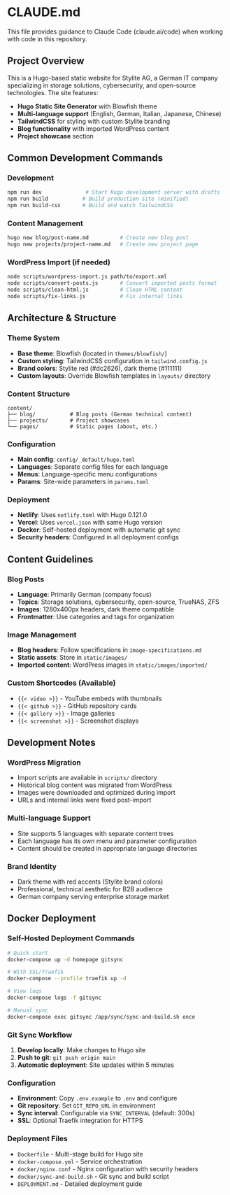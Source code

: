 # CLAUDE.md

This file provides guidance to Claude Code (claude.ai/code) when working with code in this repository.

## Project Overview

This is a Hugo-based static website for Stylite AG, a German IT company specializing in storage solutions, cybersecurity, and open-source technologies. The site features:

- **Hugo Static Site Generator** with Blowfish theme
- **Multi-language support** (English, German, Italian, Japanese, Chinese)
- **TailwindCSS** for styling with custom Stylite branding
- **Blog functionality** with imported WordPress content
- **Project showcase** section

## Common Development Commands

### Development
```bash
npm run dev              # Start Hugo development server with drafts
npm run build           # Build production site (minified)
npm run build-css       # Build and watch TailwindCSS
```

### Content Management
```bash
hugo new blog/post-name.md          # Create new blog post
hugo new projects/project-name.md   # Create new project page
```

### WordPress Import (if needed)
```bash
node scripts/wordpress-import.js path/to/export.xml
node scripts/convert-posts.js       # Convert imported posts format
node scripts/clean-html.js          # Clean HTML content
node scripts/fix-links.js           # Fix internal links
```

## Architecture & Structure

### Theme System
- **Base theme**: Blowfish (located in `themes/blowfish/`)
- **Custom styling**: TailwindCSS configuration in `tailwind.config.js`
- **Brand colors**: Stylite red (#dc2626), dark theme (#111111)
- **Custom layouts**: Override Blowfish templates in `layouts/` directory

### Content Structure
```
content/
├── blog/           # Blog posts (German technical content)
├── projects/       # Project showcases
└── pages/          # Static pages (about, etc.)
```

### Configuration
- **Main config**: `config/_default/hugo.toml`
- **Languages**: Separate config files for each language
- **Menus**: Language-specific menu configurations
- **Params**: Site-wide parameters in `params.toml`

### Deployment
- **Netlify**: Uses `netlify.toml` with Hugo 0.121.0
- **Vercel**: Uses `vercel.json` with same Hugo version
- **Docker**: Self-hosted deployment with automatic git sync
- **Security headers**: Configured in all deployment configs

## Content Guidelines

### Blog Posts
- **Language**: Primarily German (company focus)
- **Topics**: Storage solutions, cybersecurity, open-source, TrueNAS, ZFS
- **Images**: 1280x400px headers, dark theme compatible
- **Frontmatter**: Use categories and tags for organization

### Image Management
- **Blog headers**: Follow specifications in `image-specifications.md`
- **Static assets**: Store in `static/images/`
- **Imported content**: WordPress images in `static/images/imported/`

### Custom Shortcodes (Available)
- `{{< video >}}` - YouTube embeds with thumbnails
- `{{< github >}}` - GitHub repository cards
- `{{< gallery >}}` - Image galleries
- `{{< screenshot >}}` - Screenshot displays

## Development Notes

### WordPress Migration
- Import scripts are available in `scripts/` directory
- Historical blog content was migrated from WordPress
- Images were downloaded and optimized during import
- URLs and internal links were fixed post-import

### Multi-language Support
- Site supports 5 languages with separate content trees
- Each language has its own menu and parameter configuration
- Content should be created in appropriate language directories

### Brand Identity
- Dark theme with red accents (Stylite brand colors)
- Professional, technical aesthetic for B2B audience
- German company serving enterprise storage market

## Docker Deployment

### Self-Hosted Deployment Commands
```bash
# Quick start
docker-compose up -d homepage gitsync

# With SSL/Traefik
docker-compose --profile traefik up -d

# View logs
docker-compose logs -f gitsync

# Manual sync
docker-compose exec gitsync /app/sync/sync-and-build.sh once
```

### Git Sync Workflow
1. **Develop locally**: Make changes to Hugo site
2. **Push to git**: `git push origin main`
3. **Automatic deployment**: Site updates within 5 minutes

### Configuration
- **Environment**: Copy `.env.example` to `.env` and configure
- **Git repository**: Set `GIT_REPO_URL` in environment
- **Sync interval**: Configurable via `SYNC_INTERVAL` (default: 300s)
- **SSL**: Optional Traefik integration for HTTPS

### Deployment Files
- `Dockerfile` - Multi-stage build for Hugo site
- `docker-compose.yml` - Service orchestration
- `docker/nginx.conf` - Nginx configuration with security headers
- `docker/sync-and-build.sh` - Git sync and build script
- `DEPLOYMENT.md` - Detailed deployment guide